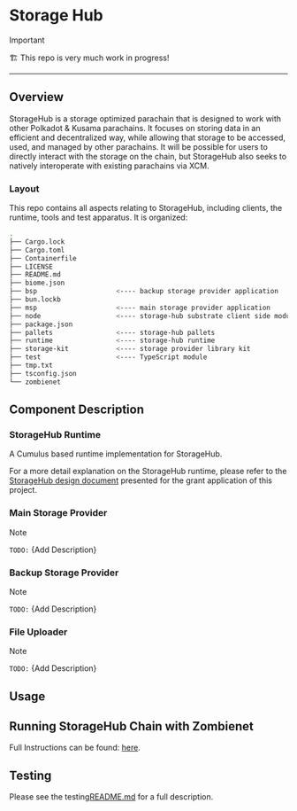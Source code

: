 # Storage Hub

> [!IMPORTANT]
> 🏗️ This repo is very much work in progress!

---

## Overview

StorageHub is a storage optimized parachain that is designed to work with other Polkadot & Kusama parachains. It focuses on storing data in an efficient and decentralized way, while allowing that storage to be accessed, used, and managed by other parachains. It will be possible for users to directly interact with the storage on the chain, but StorageHub also seeks to natively interoperate with existing parachains via XCM.

### Layout

This repo contains all aspects relating to StorageHub, including clients, the runtime, tools and test apparatus. It is organized:

```sh
.
├── Cargo.lock
├── Cargo.toml
├── Containerfile
├── LICENSE
├── README.md
├── biome.json
├── bsp                    <---- backup storage provider application
├── bun.lockb
├── msp                    <---- main storage provider application
├── node                   <---- storage-hub substrate client side module
├── package.json
├── pallets                <---- storage-hub pallets
├── runtime                <---- storage-hub runtime
├── storage-kit            <---- storage provider library kit
├── test                   <---- TypeScript module
├── tmp.txt
├── tsconfig.json
└── zombienet
```

## Component Description

### StorageHub Runtime

A Cumulus based runtime implementation for StorageHub.

For a more detail explanation on the StorageHub runtime, please refer to the [StorageHub design document](https://github.com/Moonsong-Labs/storage-hub-design-proposal/blob/main/techincal_design/runtimeBreakdown.md) presented for the grant application of this project.

### Main Storage Provider

> [!NOTE]  
> `TODO:` {Add Description}

### Backup Storage Provider

> [!NOTE]  
> `TODO:` {Add Description}

### File Uploader

> [!NOTE]  
> `TODO:` {Add Description}

## Usage

## Running StorageHub Chain with Zombienet

Full Instructions can be found: [here](test/README.md#local-usage).

## Testing

Please see the testing[README.md](test/README.md) for a full description.
